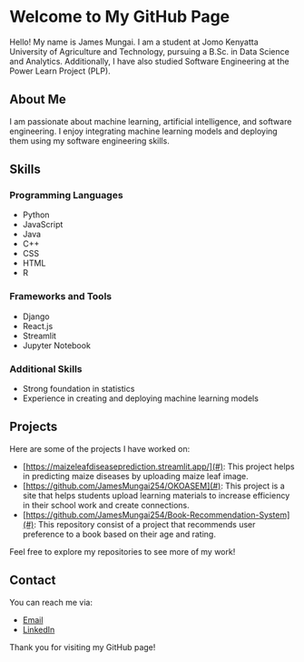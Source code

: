 # Welcome to My GitHub Page

Hello! My name is James Mungai. I am a student at Jomo Kenyatta University of Agriculture and Technology, pursuing a B.Sc. in Data Science and Analytics. Additionally, I have also studied Software Engineering at the Power Learn Project (PLP).

## About Me

I am passionate about machine learning, artificial intelligence, and software engineering. I enjoy integrating machine learning models and deploying them using my software engineering skills.

## Skills

### Programming Languages
- Python
- JavaScript
- Java
- C++
- CSS
- HTML
- R

### Frameworks and Tools
- Django
- React.js
- Streamlit
- Jupyter Notebook


### Additional Skills
- Strong foundation in statistics
- Experience in creating and deploying machine learning models

## Projects

Here are some of the projects I have worked on:
- [https://maizeleafdiseaseprediction.streamlit.app/](#): This project helps in predicting maize diseases by uploading maize leaf image.
- [https://github.com/JamesMungai254/OKOASEM](#): This project is a site that helps students upload learning materials to increase efficiency in their school work and create connections.
- [https://github.com/JamesMungai254/Book-Recommendation-System](#): This repository consist of a project that recommends user preference to a book based on their age and rating.

Feel free to explore my repositories to see more of my work!

## Contact

You can reach me via:
- [Email](mailto:jamesmungai6303@gmail.com)
- [LinkedIn](https://www.linkedin.com/in/james-mungai-b6462a2a3)

Thank you for visiting my GitHub page!


<!---
JamesMungai254/JamesMungai254 is a ✨ special ✨ repository because its `README.md` (this file) appears on your GitHub profile.
You can click the Preview link to take a look at your changes.
--->

